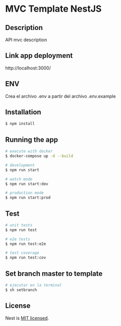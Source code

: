 # MVC Template NestJS

## Description

API mvc description

## Link app deployment

http://localhost:3000/

## ENV

Crea el archivo .env a partir del archivo .env.example

## Installation

```bash
$ npm install
```

## Running the app

```bash
# execute with docker
$ docker-compose up -d --build

# development
$ npm run start

# watch mode
$ npm run start:dev

# production mode
$ npm run start:prod
```

## Test

```bash
# unit tests
$ npm run test

# e2e tests
$ npm run test:e2e

# test coverage
$ npm run test:cov
```

## Set branch master to template

```bash
# ejecutar en la terminal
$ sh setbranch
```

## License

Nest is [MIT licensed](LICENSE).
